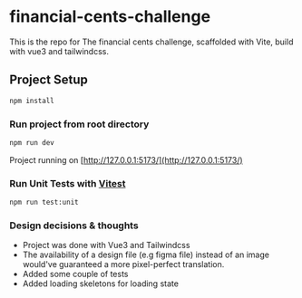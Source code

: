 # financial-cents-challenge

This is the repo for The financial cents challenge, scaffolded with Vite, build with vue3 and tailwindcss.

## Project Setup

```sh
npm install
```

### Run project from root directory

```sh
npm run dev
```
Project running on [http://127.0.0.1:5173/](http://127.0.0.1:5173/)

### Run Unit Tests with [Vitest](https://vitest.dev/)

```sh
npm run test:unit
``` 

### Design decisions & thoughts
* Project was done with Vue3 and Tailwindcss
* The availability of a design file (e.g figma file) instead of an image would've guaranteed a more pixel-perfect translation.
* Added some couple of tests
* Added loading skeletons for loading state




